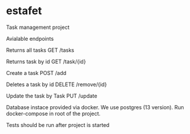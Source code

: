 # estafet
Task management project 

Avialable endpoints 


Returns all tasks 
GET /tasks

Returns task by id 
GET /task/{id} 

Create a task 
POST /add

Deletes a task by id 
DELETE /remove/{id}

Update the task by Task 
PUT /update

Database instace provided via docker. We use postgres (13 version). 
Run docker-compose in root of the project. 

Tests should be run after project is started 
